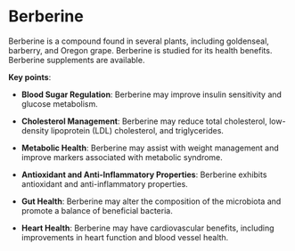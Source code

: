 [//]: # (
source: gpt-3 + jph editing
tags: herbals
)

# Berberine

Berberine is a compound found in several plants, including goldenseal, barberry, and Oregon grape. Berberine is studied for its health benefits. Berberine supplements are available.

**Key points**:

* **Blood Sugar Regulation**: Berberine may improve insulin sensitivity and glucose metabolism.

* **Cholesterol Management**: Berberine may reduce total cholesterol, low-density lipoprotein (LDL) cholesterol, and triglycerides.

* **Metabolic Health**: Berberine may assist with weight management and improve markers associated with metabolic syndrome.

* **Antioxidant and Anti-Inflammatory Properties**: Berberine exhibits antioxidant and anti-inflammatory properties.

* **Gut Health**: Berberine may alter the composition of the microbiota and promote a balance of beneficial bacteria.

* **Heart Health**: Berberine may have cardiovascular benefits, including improvements in heart function and blood vessel health.
